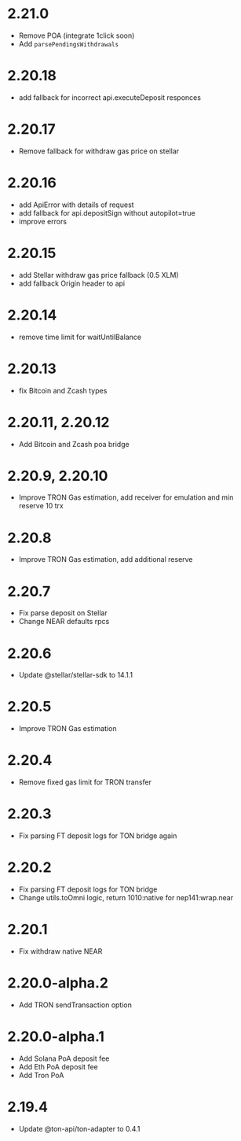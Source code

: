 # 2.21.0

- Remove POA (integrate 1click soon)
- Add `parsePendingsWithdrawals`

# 2.20.18

- add fallback for incorrect api.executeDeposit responces

# 2.20.17

- Remove fallback for withdraw gas price on stellar

# 2.20.16

- add ApiError with details of request
- add fallback for api.depositSign without autopilot=true
- improve errors

# 2.20.15

- add Stellar withdraw gas price fallback (0.5 XLM)
- add fallback Origin header to api

# 2.20.14

- remove time limit for waitUntilBalance

# 2.20.13

- fix Bitcoin and Zcash types

# 2.20.11, 2.20.12

- Add Bitcoin and Zcash poa bridge

# 2.20.9, 2.20.10

- Improve TRON Gas estimation, add receiver for emulation and min reserve 10 trx

# 2.20.8

- Improve TRON Gas estimation, add additional reserve

# 2.20.7

- Fix parse deposit on Stellar
- Change NEAR defaults rpcs

# 2.20.6

- Update @stellar/stellar-sdk to 14.1.1

# 2.20.5

- Improve TRON Gas estimation

# 2.20.4

- Remove fixed gas limit for TRON transfer

# 2.20.3

- Fix parsing FT deposit logs for TON bridge again

# 2.20.2

- Fix parsing FT deposit logs for TON bridge
- Change utils.toOmni logic, return 1010:native for nep141:wrap.near

# 2.20.1

- Fix withdraw native NEAR

# 2.20.0-alpha.2

- Add TRON sendTransaction option

# 2.20.0-alpha.1

- Add Solana PoA deposit fee
- Add Eth PoA deposit fee
- Add Tron PoA

# 2.19.4

- Update @ton-api/ton-adapter to 0.4.1
